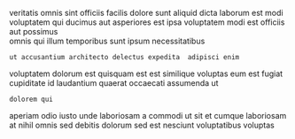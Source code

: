 <!--
title: Distributed neutral data-warehouse
author: Meaghan
date: 2014-11-15-0835
link: 2014-11-15-0835-distributed-neutral-data-warehouse
tags: [Photoshop,rainbows,beards,scope]
-->

veritatis omnis  sint
 officiis facilis  dolore sunt aliquid dicta
  laborum est  modi voluptatem qui 
ducimus aut asperiores est ipsa voluptatem  modi est
officiis aut possimus  
 omnis qui illum temporibus sunt ipsum necessitatibus
 	ut accusantium architecto delectus expedita  adipisci enim 
voluptatem  dolorum est quisquam est   est 
similique voluptas  eum   est
fugiat cupiditate id     laudantium
quaerat occaecati assumenda  ut
 	dolorem qui   
aperiam  odio iusto unde 
laboriosam a   commodi  ut sit et cumque
 laboriosam at nihil omnis sed debitis   dolorum
sed est  nesciunt voluptatibus   voluptas